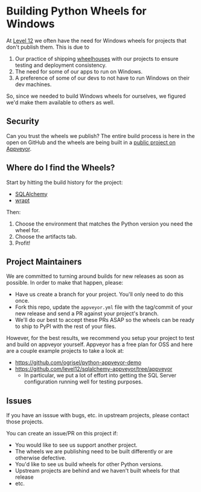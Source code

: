 Building Python Wheels for Windows
==================================

At [Level 12][level12] we often have the need for Windows wheels for projects that don't publish them.  This
is due to

1. Our practice of shipping [wheelhouses][wheelhouse] with our projects to ensure testing and
deployment consistency.
2. The need for some of our apps to run on Windows.
3. A preference of some of our devs to not have to run Windows on their dev machines.

So, since we needed to build Windows wheels for ourselves, we figured we'd make them available to
others as well.

Security
--------

Can you trust the wheels we publish?  The entire build process is here in the open on GitHub and
the wheels are being built in a [public project on Appveyor][av project].

Where do I find the Wheels?
---------------------------

Start by hitting the build history for the project:

* [SQLAlchemy](https://ci.appveyor.com/project/rsyring/wheel-builder/history?branch=sqlalchemy)
* [wrapt](https://ci.appveyor.com/project/rsyring/wheel-builder/history?branch=wrapt)

Then:

1. Choose the environment that matches the Python version you need the wheel for.
2. Choose the artifacts tab.
3. Profit!

Project Maintainers
-------------------

We are committed to turning around builds for new releases as soon as possible.  In order to make
that happen, please:

* Have us create a branch for your project.  You'll only need to do this once.
* Fork this repo, update the `appveyor.yml` file with the tag/commit of your new release and send a
  PR against your project's branch.
* We'll do our best to accept these PRs ASAP so the wheels can be ready to ship to PyPI with
  the rest of your files.

However, for the best results, we recommend you setup your project to test and build on
appveyor yourself.  Appveyor has a free plan for OSS and here are a couple example projects to take
a look at:

* https://github.com/ogrisel/python-appveyor-demo
* https://github.com/level12/sqlalchemy-appveyor/tree/appveyor
    * In particular, we put a lot of effort into getting the SQL Server configuration running well
    for testing purposes.

Issues
------

If you have an isssue with bugs, etc. in upstream projects, please contact those projects.

You can create an issue/PR on this project if:

* You would like to see us support another project.
* The wheels we are publishing need to be built differently or are otherwise defective.
* You'd like to see us build wheels for other Python versions.
* Upstream projects are behind and we haven't built wheels for that release
* etc.



[level12]: https://www.level12.io/
[wheelhouse]: https://pypi.python.org/pypi/Wheelhouse
[av project]: https://ci.appveyor.com/project/rsyring/wheel-builder
